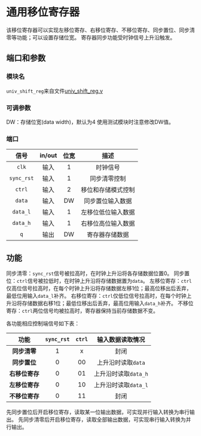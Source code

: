 # 通用移位寄存器

该移位寄存器可以实现左移位寄存、右移位寄存、不移位寄存、同步置位、同步清零等功能；可以设置存储位宽。
寄存器同步功能受时钟信号上升沿触发。

## 端口和参数

### 模块名

`univ_shift_reg`来自文件[univ_shift_reg.v](univ_shift_reg.v)

### 可调参数

DW：存储位宽(data width)，默认为4
使用测试模块时注意修改DW值。

### 端口

|信号|in/out|位宽|描述|
|:-:|:-:|:-:|:-:|
|`clk`|输入|1|时钟信号|
|`sync_rst`|输入|1|同步清零控制|
|`ctrl`|输入|2|移位和存储模式控制|
|`data`|输入|DW|同步置位输入数据|
|`data_l`|输入|1|左移位低位输入数据|
|`data_h`|输入|1|右移位高位输入数据|
|`q`|输出|DW|寄存器存储数据|

## 功能

同步清零：`sync_rst`信号被拉高时，在时钟上升沿将各存储数据位置0。
同步置位：`ctrl`信号被拉低时，在时钟上升沿将存储数据置为`data`。
左移位寄存：`ctrl`仅高位信号拉高时，在每个时钟上升沿将存储数据左移1位；最高位移出后丢弃，最低位用输入`data_l`补齐。
右移位寄存：`ctrl`仅低位信号拉高时，在每个时钟上升沿将存储数据右移1位；最低位移出后丢弃，最高位用输入`data_h`补齐。
不移位寄存：`ctrl`两位信号均被拉高时，寄存器保持当前存储数据不变。

各功能相应控制端信号如下表：

|功能|`sync_rst`|`ctrl`|输入数据读取情况|
|:-:|:-:|:-:|:-:|
|**同步清零**|1|x|封闭|
|**同步置位**|0|00|上升沿时读取`data`|
|**右移位寄存**|0|01|上升沿时读取`data_h`|
|**左移位寄存**|0|10|上升沿时读取`data_l`|
|**不移位寄存**|0|11|封闭|

先同步置位后开启移位寄存，读取某一位输出数据，可实现并行输入转换为串行输出。
先同步清零后开启移位寄存，读取全部输出数据，可实现串行输入转换为并行输出。